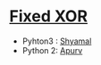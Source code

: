 # [Fixed XOR](http://cryptopals.com/sets/1/challenges/2)

* Pyhton3 : [Shyamal](https://github.com/svaderia/SIG_Cryptography/blob/master/Cryptopal/Problem_2/Shyamal/solution.py)
* Python 2: [Apurv](https://github.com/Apurv-Bajaj/SIG_Cryptography/blob/master/Cryptopal/Problem_2/Apurv/solution.py)
